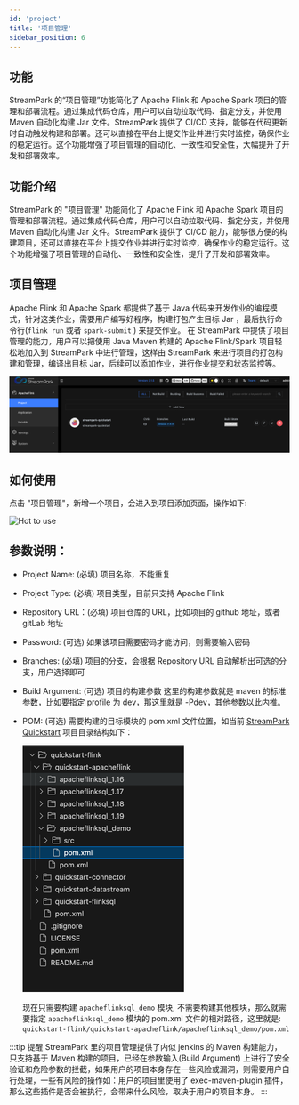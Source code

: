```yaml
---
id: 'project'
title: '项目管理'
sidebar_position: 6
---
```

## 功能
StreamPark 的“项目管理”功能简化了 Apache Flink 和 Apache Spark 项目的管理和部署流程。通过集成代码仓库，用户可以自动拉取代码、指定分支，并使用 Maven 自动化构建 Jar 文件。StreamPark 提供了 CI/CD 支持，能够在代码更新时自动触发构建和部署。还可以直接在平台上提交作业并进行实时监控，确保作业的稳定运行。这个功能增强了项目管理的自动化、一致性和安全性，大幅提升了开发和部署效率。

## 功能介绍

StreamPark 的 "项目管理" 功能简化了 Apache Flink 和 Apache Spark 项目的管理和部署流程。通过集成代码仓库，用户可以自动拉取代码、指定分支，并使用 Maven 自动化构建 Jar 文件。StreamPark 提供了 CI/CD 能力，能够很方便的构建项目，还可以直接在平台上提交作业并进行实时监控，确保作业的稳定运行。这个功能增强了项目管理的自动化、一致性和安全性，提升了开发和部署效率。

## 项目管理

Apache Flink 和 Apache Spark 都提供了基于 Java 代码来开发作业的编程模式，针对这类作业，需要用户编写好程序，构建打包产生目标 Jar ，最后执行命令行(`flink run` 或者 `spark-submit` ) 来提交作业。
在 StreamPark 中提供了项目管理的能力，用户可以把使用 Java Maven 构建的 Apache Flink/Spark 项目轻松地加入到 StreamPark 中进行管理，这样由 StreamPark 来进行项目的打包构建和管理，编译出目标 Jar，后续可以添加作业，进行作业提交和状态监控等。

![Project](/doc/image/project/project.png)

## 如何使用

点击 "项目管理"，新增一个项目，会进入到项目添加页面，操作如下:

![Hot to use](/doc/image/project/project.gif)

## 参数说明：

- Project Name: (必填) 项目名称，不能重复
- Project Type: (必填) 项目类型，目前只支持 Apache Flink
- Repository URL：(必填) 项目仓库的 URL，比如项目的 github 地址，或者 gitLab 地址
- Password: (可选) 如果该项目需要密码才能访问，则需要输入密码
- Branches: (必填) 项目的分支，会根据 Repository URL 自动解析出可选的分支，用户选择即可
- Build Argument: (可选) 项目的构建参数
  这里的构建参数就是 maven 的标准参数，比如要指定 profile 为 dev，那这里就是 -Pdev，其他参数以此内推。

- POM: (可选) 需要构建的目标模块的 pom.xml 文件位置，如当前 [StreamPark Quickstart](https://github.com/apache/streampark-quickstart) 项目目录结构如下：

  ![Pom 位置](/doc/image/project/pom-position.png)

  现在只需要构建 `apacheflinksql_demo` 模块, 不需要构建其他模块，那么就需要指定 `apacheflinksql_demo` 模块的 pom.xml 文件的相对路径，这里就是:
  `quickstart-flink/quickstart-apacheflink/apacheflinksql_demo/pom.xml`

:::tip 提醒
StreamPark 里的项目管理提供了内似 jenkins 的 Maven 构建能力，只支持基于 Maven 构建的项目，已经在参数输入(Build Argument) 上进行了安全验证和危险参数的拦截，如果用户的项目本身存在一些风险或漏洞，则需要用户自行处理，一些有风险的操作如：用户的项目里使用了 exec-maven-plugin 插件，
那么这些插件是否会被执行，会带来什么风险，取决于用户的项目本身。
:::

